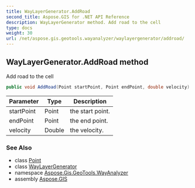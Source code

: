```yaml
---
title: WayLayerGenerator.AddRoad
second_title: Aspose.GIS for .NET API Reference
description: WayLayerGenerator method. Add road to the cell
type: docs
weight: 30
url: /net/aspose.gis.geotools.wayanalyzer/waylayergenerator/addroad/
---
```

## WayLayerGenerator.AddRoad method

Add road to the cell

```csharp
public void AddRoad(Point startPoint, Point endPoint, double velocity)
```

| Parameter | Type | Description |
| --- | --- | --- |
| startPoint | Point | the start point. |
| endPoint | Point | the end point. |
| velocity | Double | the velocity. |

### See Also

* class [Point](../../../aspose.gis.geometries/point/)
* class [WayLayerGenerator](../)
* namespace [Aspose.Gis.GeoTools.WayAnalyzer](../../waylayergenerator/)
* assembly [Aspose.GIS](../../../)


